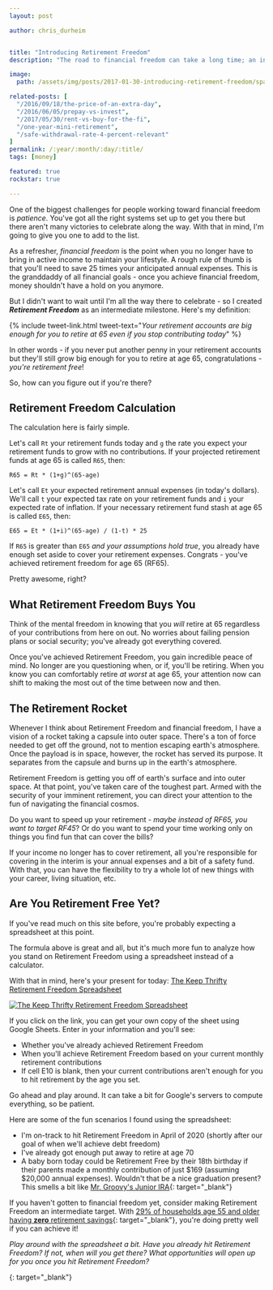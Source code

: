 ```yaml
---
layout: post

author: chris_durheim


title: "Introducing Retirement Freedom"
description: "The road to financial freedom can take a long time; an intermediate step to celebrate is Retirement Freedom - never heard of it? That's because I made it up"

image:
  path: /assets/img/posts/2017-01-30-introducing-retirement-freedom/space-capsule.jpg

related-posts: [
  "/2016/09/18/the-price-of-an-extra-day",
  "/2016/06/05/prepay-vs-invest",
  "/2017/05/30/rent-vs-buy-for-the-fi",
  "/one-year-mini-retirement",
  "/safe-withdrawal-rate-4-percent-relevant"
]
permalink: /:year/:month/:day/:title/
tags: [money]

featured: true
rockstar: true

---
```


One of the biggest challenges for people working toward financial freedom is _patience_. You've got all the right systems set up to get you there but there aren't many victories to celebrate along the way. With that in mind, I'm going to give you one to add to the list.

As a refresher, _financial freedom_ is the point when you no longer have to bring in active income to maintain your lifestyle. A rough rule of thumb is that you'll need to save 25 times your anticipated annual expenses. This is the granddaddy of all financial goals - once you achieve financial freedom, money shouldn't have a hold on you anymore.

But I didn't want to wait until I'm all the way there to celebrate - so I created ___Retirement Freedom___ as an intermediate milestone. Here's my definition:

{% include tweet-link.html tweet-text="_Your retirement accounts are big enough for you to retire at 65 even if you stop contributing today_" %}

In other words - if you never put another penny in your retirement accounts but they'll still grow big enough for you to retire at age 65, congratulations - _you're retirement free_!

So, how can you figure out if you're there?

## Retirement Freedom Calculation

The calculation here is fairly simple.

Let's call `Rt` your retirement funds today and `g` the rate you expect your retirement funds to grow with no contributions. If your projected retirement funds at age 65 is called `R65`, then:

    R65 = Rt * (1+g)^(65-age)

Let's call `Et` your expected retirement annual expenses (in today's dollars). We'll call `t` your expected tax rate on your retirement funds and `i` your expected rate of inflation. If your necessary retirement fund stash at age 65 is called `E65`, then:

    E65 = Et * (1+i)^(65-age) / (1-t) * 25

If `R65` is greater than `E65` _and your assumptions hold true_, you already have enough set aside to cover your retirement expenses. Congrats - you've achieved retirement freedom for age 65 (RF65).

Pretty awesome, right?

## What Retirement Freedom Buys You

Think of the mental freedom in knowing that you _will_ retire at 65 regardless of your contributions from here on out. No worries about failing pension plans or social security; you've already got everything covered.

Once you've achieved Retirement Freedom, you gain incredible peace of mind. No longer are you questioning when, or if, you'll be retiring. When you know you can comfortably retire _at worst_ at age 65, your attention now can shift to making the most out of the time between now and then.

## The Retirement Rocket

Whenever I think about Retirement Freedom and financial freedom, I have a vision of a rocket taking a capsule into outer space. There's a ton of force needed to get off the ground, not to mention escaping earth's atmosphere. Once the payload is in space, however, the rocket has served its purpose. It separates from the capsule and burns up in the earth's atmosphere.

Retirement Freedom is getting you off of earth's surface and into outer space. At that point, you've taken care of the toughest part. Armed with the security of your imminent retirement, you can direct your attention to the fun of navigating the financial cosmos.

Do you want to speed up your retirement - _maybe instead of RF65, you want to target RF45_? Or do you want to spend your time working only on things you find fun that can cover the bills?

If your income no longer has to cover retirement, all you're responsible for covering in the interim is your annual expenses and a bit of a safety fund. With that, you can have the flexibility to try a whole lot of new things with your career, living situation, etc.

## Are You Retirement Free Yet?

If you've read much on this site before, you're probably expecting a spreadsheet at this point.

The formula above is great and all, but it's much more fun to analyze how you stand on Retirement Freedom using a spreadsheet instead of a calculator.

With that in mind, here's your present for today: [The Keep Thrifty Retirement Freedom Spreadsheet][spreadsheet]

[![The Keep Thrifty Retirement Freedom Spreadsheet]({{site.url}}/assets/img/posts/2017-01-30-introducing-retirement-freedom/retirement-freedom-spreadsheet.jpg)][spreadsheet]

If you click on the link, you can get your own copy of the sheet using Google Sheets. Enter in your information and you'll see:

- Whether you've already achieved Retirement Freedom
- When you'll achieve Retirement Freedom based on your current monthly retirement contributions
- If cell E10 is blank, then your current contributions aren't enough for you to hit retirement by the age you set.

Go ahead and play around. It can take a bit for Google's servers to compute everything, so be patient.

Here are some of the fun scenarios I found using the spreadsheet:

- I'm on-track to hit Retirement Freedom in April of 2020 (shortly after our goal of when we'll achieve debt freedom)
- I've already got enough put away to retire at age 70
- A baby born today could be Retirement Free by their 18th birthday if their parents made a monthly contribution of just $169 (assuming $20,000 annual expenses). Wouldn't that be a nice graduation present? This smells a bit like [Mr. Groovy's Junior IRA](http://freedomisgroovy.com/junior-ira-nutshell/){: target="_blank"}

If you haven't gotten to financial freedom yet, consider making Retirement Freedom an intermediate target. With [29% of households age 55 and older having __zero__ retirement savings](http://www.gao.gov/products/GAO-15-419){: target="_blank"}, you're doing pretty well if you can achieve it!

_Play around with the spreadsheet a bit. Have you already hit Retirement Freedom? If not, when will you get there? What opportunities will open up for you once you hit Retirement Freedom?_

[spreadsheet]: https://docs.google.com/spreadsheets/d/17jDUnWwUz9rJyMUIv3W2QdP2J9MWMSsdL2AjuaZv3D0/copy?usp=sharing
{: target="_blank"}
